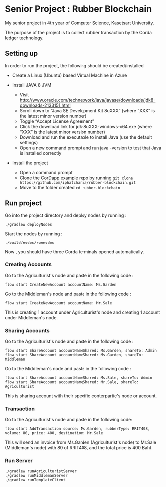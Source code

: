 # Senior Project : Rubber Blockchain
My senior project in 4th year of Computer Science, Kasetsart University.

The purpose of the project is to collect rubber transaction by the Corda ledger technology.

## Setting up
In order to run the project, the following should be created/installed
- Create a Linux (Ubuntu) based Virtual Machine in Azure

- Install JAVA 8 JVM
    - Visit http://www.oracle.com/technetwork/java/javase/downloads/jdk8-downloads-2133151.html
    - Scroll down to “Java SE Development Kit 8uXXX” (where “XXX” is the latest minor version number)
    - Toggle “Accept License Agreement”
    - Click the download link for jdk-8uXXX-windows-x64.exe (where “XXX” is the latest minor version number)
    - Download and run the executable to install Java (use the default settings)
    - Open a new command prompt and run java -version to test that Java is installed correctly
    
- Install the project
    - Open a command prompt
    - Clone the CorDapp example repo by running 
      ```git clone https://github.com/iphatchanya/rubber-blockchain.git```
    - Move to the folder created ```cd rubber-blockchain```

## Run project
Go into the project directory and deploy nodes by running : 
```
./gradlew deployNodes
```
Start the nodes by running :
```
./build/nodes/runnodes
```
Now , you should have three Corda terminals opened automatically.


### Creating Accounts
Go to the Agriculturist's node and paste in the following code :
```
flow start CreateNewAccount accountName: Ms.Garden
```
Go to the Middleman's node and paste in the following code :
```
flow start CreateNewAccount accountName: Mr.Sale
```

This is creating 1 account under Agriculturist's node and creating 1 account under Middleman's node.

### Sharing Accounts
Go to the Agriculturist's node and paste in the following code :
```
flow start ShareAccount accountNameShared: Ms.Garden, shareTo: Admin
flow start ShareAccount accountNameShared: Ms.Garden, shareTo: Middleman
```
Go to the Middleman's node and paste in the following code :
```
flow start ShareAccount accountNameShared: Ms.Sale, shareTo: Admin
flow start ShareAccount accountNameShared: Mr.Sale, shareTo: Agriculturist
```
This is sharing account with their specific conterpartie's node or account.

### Transaction 
Go to the Agriculturist's node and paste in the following code:
```
flow start AddTransaction source: Ms.Garden, rubberType: RRIT408, volume: 80, price: 400, destination: Mr.Sale 
```
This will send an invoice from Ms.Garden (Agriculturist's node) to Mr.Sale (Middleman's node) with 80 of RRIT408, and the total price is 400 Baht.


### Run Server
```
./gradlew runAgriculturistServer
./gradlew runMiddlemanServer
./gradlew runTemplateClient
```